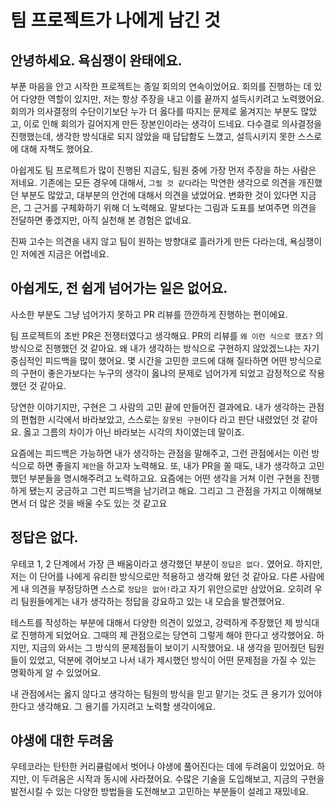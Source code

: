 # 팀 프로젝트가 나에게 남긴 것

## 안녕하세요. 욕심쟁이 완태에요.

부푼 마음을 안고 시작한 프로젝트는 종일 회의의 연속이었어요. 회의를 진행하는 데 있어 다양한 역할이 있지만, 저는 항상 주장을 내고 이를 끝까지 설득시키려고 노력했어요. 회의가 의사결정의 수단이기보단 누가 더 옳다를 따지는 문제로 옮겨지는 부분도 많았고, 이로 인해 회의가 길어지게 만든 장본인이라는 생각이 드네요. 다수결로 의사결정을 진행했는데, 생각한 방식대로 되지 않았을 때 답답함도 느꼈고, 설득시키지 못한 스스로에 대해 자책도 했어요.

아쉽게도 팀 프로젝트가 많이 진행된 지금도, 팀원 중에 가장 먼저 주장을 하는 사람은 저네요. 기존에는 모든 경우에 대해서, `그럴 것 같다`라는 막연한 생각으로 의견을 개진했던 부분도 많았고, 대부분의 안건에 대해서 의견을 냈었어요. 변화한 것이 있다면 지금은, 그 근거를 구체화하기 위해 더 노력해요. 말보다는 그림과 도표를 보여주면 의견을 전달하면 좋겠지만, 아직 실천해 본 경험은 없네요.

진짜 고수는 의견을 내지 않고 팀이 원하는 방향대로 흘러가게 만든 다라는데, 욕심쟁이인 저에겐 지금은 어렵네요.

## 아쉽게도, 전 쉽게 넘어가는 일은 없어요.

사소한 부분도 그냥 넘어가지 못하고 PR 리뷰를 깐깐하게 진행하는 편이에요.

팀 프로젝트의 초반 PR은 전쟁터였다고 생각해요. PR의 리뷰를 `왜 이런 식으로 했죠?` 의 방식으로 진행했던 것 같아요. 왜 내가 생각하는 방식으로 구현하지 않았겠느냐는 자기중심적인 피드백을 많이 했어요. 몇 시간을 고민한 코드에 대해 질타하면 어떤 방식으로의 구현이 좋은가보다는 누구의 생각이 옳냐의 문제로 넘어가게 되었고 감정적으로 작용했던 것 같아요.

당연한 이야기지만, 구현은 그 사람의 고민 끝에 만들어진 결과에요. 내가 생각하는 관점의 편협한 시각에서 바라보았고, 스스로는 `잘못된 구현`이다 라고 판단 내렸었던 것 같아요. 옳고 그름의 차이가 아닌 바라보는 시각의 차이였는데 말이죠.

요즘에는 피드백은 가능하면 내가 생각하는 관점을 말해주고, 그런 관점에서는 이런 방식으로 하면 좋을지 `제안`을 하고자 노력해요. 또, 내가 PR을 쏠 때도, 내가 생각하고 고민했던 부분들을 명시해주려고 노력하고요. 요즘에는 어떤 생각을 거쳐 이런 구현을 진행하게 됐는지 궁금하고 그런 피드백을 남기려고 해요. 그리고 그 관점을 가지고 이해해보면서 더 많은 것을 배울 수도 있는 것 같고요

## 정답은 없다.

우테코 1, 2 단계에서 가장 큰 배움이라고 생각했던 부분이 `정답은 없다.` 였어요. 하지만, 저는 이 단어를 나에게 유리한 방식으로만 적용하고 생각해 왔던 것 같아요. 다른 사람에게 내 의견을 부정당하면 스스로 `정답은 없어!`라고 자기 위안으로만 삼았어요. 오히려 우리 팀원들에게는 내가 생각하는 정답을 강요하고 있는 내 모습을 발견했어요.

테스트를 작성하는 부분에 대해서 다양한 의견이 있었고, 강력하게 주장했던 제 방식대로 진행하게 되었어요. 그때의 제 관점으로는 당연히 그렇게 해야 한다고 생각했어요. 하지만, 지금의 와서는 그 방식의 문제점들이 보이기 시작했어요. 내 생각을 믿어줬던 팀원들이 있었고, 덕분에 겪어보고 나서 내가 제시했던 방식이 어떤 문제점을 가질 수 있는 명확하게 알 수 있었어요.

내 관점에서는 옳지 않다고 생각하는 팀원의 방식을 믿고 맡기는 것도 큰 용기가 있어야 한다고 생각해요. 그 용기를 가지려고 노력할 생각이에요.

## 야생에 대한 두려움

우테코라는 탄탄한 커리큘럼에서 벗어나 야생에 풀어진다는 데에 두려움이 있었어요. 하지만, 이 두려움은 시작과 동시에 사라졌어요. 수많은 기술을 도입해보고, 지금의 구현을 발전시킬 수 있는 다양한 방법들을 도전해보고 고민하는 부분들이 설레고 재밌네요.
